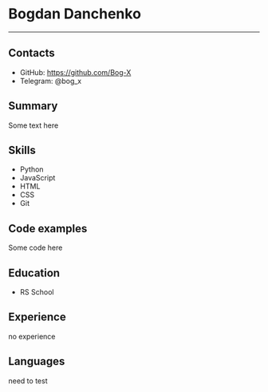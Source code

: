 # Bogdan Danchenko

************************

## Contacts

* GitHub: https://github.com/Bog-X
* Telegram: @bog_x

## Summary

Some text here


## Skills

* Python
* JavaScript
* HTML
* CSS
* Git

## Code examples

Some code here

## Education

* RS School 

## Experience

no experience

## Languages

need to test